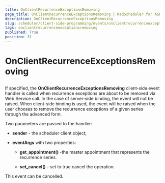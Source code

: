 ```yaml
---
title: OnClientRecurrenceExceptionsRemoving
page_title: OnClientRecurrenceExceptionsRemoving | RadScheduler for ASP.NET AJAX Documentation
description: OnClientRecurrenceExceptionsRemoving
slug: scheduler/client-side-programming/events/onclientrecurrenceexceptionsremoving
tags: onclientrecurrenceexceptionsremoving
published: True
position: 31
---
```


# OnClientRecurrenceExceptionsRemoving



## 

If specified, the **OnClientRecurrenceExceptionsRemoving** client-side event handler is called when recurrence exceptions are about to be removed via Web Service call. In the case of server-side binding, the event will not be raised. When client-side binding is used, the event will be raised when the user chooses to remove the recurrence exceptions of a given series through the advanced form.

Two parameters are passed to the handler:

* **sender** - the scheduler client object;

* **eventArgs** with two properties:

	* **get_appointment()** -the master appointment that represents the recurrence series.

	* **set_cancel()** - set to true cancel the operation.

This event can be cancelled.


